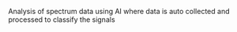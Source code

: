 Analysis of spectrum data using AI where data is auto collected and processed to classify the signals
